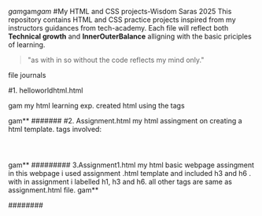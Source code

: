 ﻿*gam*gam*gam*
#My HTML and CSS projects-Wisdom Saras 2025
This repository contains HTML and CSS practice projects inspired from my instructors guidances from tech-academy.
Each file will reflect both **Technical growth** and **InnerOuterBalance** alligning with the basic priciples of learning.

>"as with in so without  the code reflects my mind only."

file journals

#1. helloworldhtml.html 

gam
my html learning exp. created html using the tags 
<!DOCTYPE.html>
<html></html>
<title></title>
<p></p>
<strong></strong>
gam**
#######
#2. Assignment.html
 my html assingment on creating a html template.
 tags involved:
 <!DOCTYPE html>
<html lang="eng">
    <head> 
    </head>
    <body></body>
    <header></header>
    <h1></h1>
    <main></main>
    <footer></footer>
    <small></small>
</html>
gam**
#########
3.Assignment1.html
my html basic webpage assingment 
in this webpage i used assignment .html template 
and included h3 and h6 . 
with in assignment i labelled h1, h3 and h6.
 all other tags are same as assignment.html file. 
 gam**

 ########
 